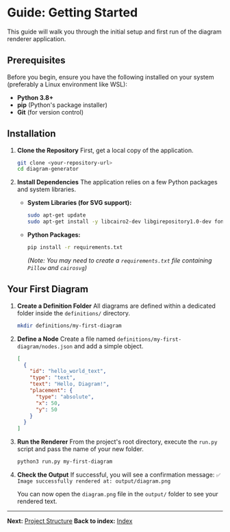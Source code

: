 # Guide: Getting Started

This guide will walk you through the initial setup and first run of the diagram renderer application.

## Prerequisites

Before you begin, ensure you have the following installed on your system (preferably a Linux environment like WSL):

- **Python 3.8+**
- **pip** (Python's package installer)
- **Git** (for version control)

## Installation

1.  **Clone the Repository**
    First, get a local copy of the application.
    ```bash
    git clone <your-repository-url>
    cd diagram-generator
    ```

2.  **Install Dependencies**
    The application relies on a few Python packages and system libraries.

    - **System Libraries (for SVG support):**
      ```bash
      sudo apt-get update
      sudo apt-get install -y libcairo2-dev libgirepository1.0-dev fonts-dejavu
      ```

    - **Python Packages:**
      ```bash
      pip install -r requirements.txt
      ```
      *(Note: You may need to create a `requirements.txt` file containing `Pillow` and `cairosvg`)*

## Your First Diagram

1.  **Create a Definition Folder**
    All diagrams are defined within a dedicated folder inside the `definitions/` directory.
    ```bash
    mkdir definitions/my-first-diagram
    ```

2.  **Define a Node**
    Create a file named `definitions/my-first-diagram/nodes.json` and add a simple object.
    ```json
    [
      {
        "id": "hello_world_text",
        "type": "text",
        "text": "Hello, Diagram!",
        "placement": {
          "type": "absolute",
          "x": 50,
          "y": 50
        }
      }
    ]
    ```

3.  **Run the Renderer**
    From the project's root directory, execute the `run.py` script and pass the name of your new folder.
    ```bash
    python3 run.py my-first-diagram
    ```

4.  **Check the Output**
    If successful, you will see a confirmation message:
    `✅ Image successfully rendered at: output/diagram.png`

    You can now open the `diagram.png` file in the `output/` folder to see your rendered text.

---
**Next:** [Project Structure](./project-structure.md)
**Back to index:** [Index](./index.md)
